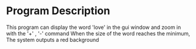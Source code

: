 Program Description
=====
This program can display the word 'love' in the gui window and zoom in with the '+' , '-' command
When the size of the word reaches the minimum, The system outputs a red background
